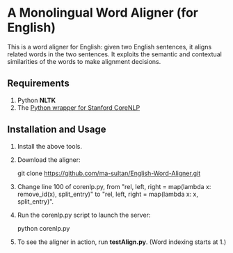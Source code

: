 # A Monolingual Word Aligner (for English)

This is a word aligner for English: given two English sentences, it aligns related words in the two sentences. It exploits the semantic and contextual similarities of the words to make alignment decisions.

## Requirements

1) Python **NLTK**  
2) The [Python wrapper for Stanford CoreNLP](https://github.com/dasmith/stanford-corenlp-python)  

## Installation and Usage

1) Install the above tools.  
2) Download the aligner:  

	  git clone https://github.com/ma-sultan/English-Word-Aligner.git  
3) Change line 100 of corenlp.py, from "rel, left, right = map(lambda x: remove_id(x), split_entry)" to "rel, left, right = map(lambda x: x, split_entry)".  
4) Run the corenlp.py script to launch the server:  

	  python corenlp.py  
5) To see the aligner in action, run **testAlign.py**. (Word indexing starts at 1.)

